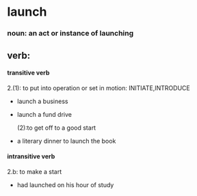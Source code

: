 # launch

### noun: an act or instance of launching

## verb:

#### transitive verb

2.(1): to put into operation or set in motion: INITIATE,INTRODUCE

- launch a business
- launch a fund drive

   (2):to get off to a good start

- a literary dinner to launch the book

#### intransitive verb

2.b: to make a start

- had launched on his hour of study